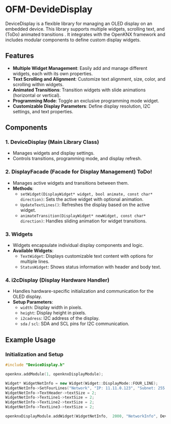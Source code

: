 # OFM-DevideDisplay

DeviceDisplay is a flexible library for managing an OLED display on an embedded device. This library supports multiple widgets, scrolling text, and (ToDo) animated transitions . It integrates with the OpenKNX framework and includes modular components to define custom display widgets.

## Features

- **Multiple Widget Management**: Easily add and manage different widgets, each with its own properties.
- **Text Scrolling and Alignment**: Customize text alignment, size, color, and scrolling within widgets.
- **Animated Transitions**: Transition widgets with slide animations (horizontal or vertical).
- **Programming Mode**: Toggle an exclusive programming mode widget.
- **Customizable Display Parameters**: Define display resolution, I2C settings, and text properties.

## Components

### 1. **DeviceDisplay** (Main Library Class)
   - Manages widgets and display settings.
   - Controls transitions, programming mode, and display refresh.
   
### 2. **DisplayFacade** (Facade for Display Management) ToDo!
   - Manages active widgets and transitions between them.
   - **Methods**:
      - `setWidget(DisplayWidget* widget, bool animate, const char* direction)`: Sets the active widget with optional animation.
      - `UpdateTextLines()`: Refreshes the display based on the active widget.
      - `animateTransition(DisplayWidget* newWidget, const char* direction)`: Handles sliding animation for widget transitions.

### 3. **Widgets**
   - Widgets encapsulate individual display components and logic.
   - **Available Widgets**:
     - `TextWidget`: Displays customizable text content with options for multiple lines.
     - `StatusWidget`: Shows status information with header and body text.

### 4. **i2cDisplay** (Display Hardware Handler)
   - Handles hardware-specific initialization and communication for the OLED display.
   - **Setup Parameters**:
      - `width`: Display width in pixels.
      - `height`: Display height in pixels.
      - `i2cadress`: I2C address of the display.
      - `sda` / `scl`: SDA and SCL pins for I2C communication.
   
## Example Usage

### Initialization and Setup

```cpp
#include "DeviceDisplay.h"

openknx.addModule(1, openknxDisplayModule);

Widget* WidgetNetInfo = new Widget(Widget::DisplayMode::FOUR_LINE);
WidgetNetInfo->SetFourLines("Network", "IP: 11.11.0.123", "Subnet: 255.255.255.0", "Gateway: 11.11.0.1");
WidgetNetInfo->TextHeader->textSize = 2;
WidgetNetInfo->TextLine1->textSize = 2;
WidgetNetInfo->TextLine2->textSize = 2;
WidgetNetInfo->TextLine3->textSize = 2;

openknxDisplayModule.addWidget(WidgetNetInfo,  2000, "NetworkInfo", DeviceDisplay::WidgetAction::NoAction);